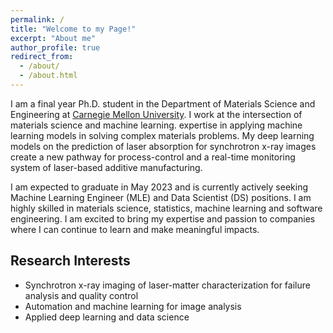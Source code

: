 ```yaml
---
permalink: /
title: "Welcome to my Page!"
excerpt: "About me"
author_profile: true
redirect_from: 
  - /about/
  - /about.html
---
```


I am a final year Ph.D. student in the Department of Materials Science and Engineering at [Carnegie Mellon University](https://www.cmu.edu/). I work at the intersection of materials science and machine learning. expertise in applying machine learning models in solving complex materials problems. My deep learning models on the prediction of laser absorption for synchrotron x-ray images create a new pathway for process-control and a real-time monitoring system of laser-based additive manufacturing. 

I am expected to graduate in May 2023 and is currently actively seeking Machine Learning Engineer (MLE) and Data Scientist (DS) positions. I am highly skilled in materials science, statistics, machine learning and software engineering. I am excited to bring my expertise and passion to companies where I can continue to learn and make meaningful impacts.

Research Interests
------
* Synchrotron x-ray imaging of laser-matter characterization for failure analysis and quality control
* Automation and machine learning for image analysis
* Applied deep learning and data science
